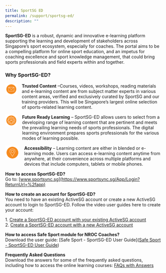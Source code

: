 ```yaml
---
title: SportSG ED
permalink: /support/sportsg-ed/
description: ""
---
```

**SportSG-ED** is a robust, dynamic and innovative e-learning platform supporting the learning and development of stakeholders across Singapore’s sport ecosystem, especially for coaches. The portal aims to be a compelling platform for online sport education, and an impetus for coaching excellence and sport knowledge management, that could bring sports professionals and field experts within and together.

### **Why SportSG-ED?**
<div style="display: flex; margin-bottom: 15px;">
<div style="margin-right: 15px;">
<img src="/images/Support/Sport%20Ed/img1.png" alt="Trusted Content" style="" />
</div> 
<div>
	<b>Trusted Content</b> –Courses, videos, workshops, reading materials and e-learning content are from subject matter experts in various content areas, verified and exclusively curated by SportSG and our training providers. This will be Singapore’s largest online selection of sports-related learning content.
</div> 
</div>
<div style="display: flex; margin-bottom: 15px;">
<div style="margin-right: 15px;">
<img src="/images/Support/Sport%20Ed/img2.png" alt="Future Ready Learning" style="" />
</div> 
<div>
	<b>Future Ready Learning</b> – SportSG-ED allows users to select from a developing range of learning content that are pertinent and meets the prevailing learning needs of sports professionals. The digital learning environment prepares sports professionals for the various modes of learning possible.
</div> 
</div>
<div style="display: flex; margin-bottom: 15px;">
<div style="margin-right: 15px;">
<img src="/images/Support/Sport%20Ed/img3.png" alt="Accessibility" style="" />
</div> 
<div>
	<b>Accessibility</b> – Learning content are either in blended or e-learning mode. Users can access e-learning content anytime from anywhere, at their convenience across multiple platforms and devices that include computers, tablets or mobile phones.
</div> 
</div>

**How to access SportSG-ED?**
<br>Go to: [www.sportsync.sg](https://www.sportsync.sg/App/Login?ReturnUrl=%2fapp)

**How to create an account for SportSG-ED?**
<br>
You need to have an existing ActiveSG account or create a new ActiveSG account to login to SportSG-ED. Follow the video user guides here to create your account:  

1\.  [Create a SportSG-ED account with your existing ActiveSG account](https://youtu.be/VDCeOSPZ2-E)<br>
2\.  [](https://youtu.be/VDCeOSPZ2-E)[Create a SportSG-ED account with a new ActiveSG account](https://youtu.be/QxOGlmJd8BA)

**How to access Safe Sport module for NROC Coaches?**<br>
Download the user guide: [Safe Sport - SportSG-ED User Guide]([Safe Sport - SportSG-ED User Guide](/files/Support/SportSG%20ED/Safe%20Sport%20-%20SportSG-ED%20User%20Guide.pdf))

**Frequently Asked Questions**
<br>
Download the answers for some of the frequently asked questions, including how to access the online learning courses: [FAQs with Answers](/files/Support/SportSG%20ED/SportSG-ED_FAQs.pdf)